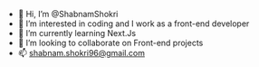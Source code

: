 - 👋 Hi, I’m @ShabnamShokri
- 👀 I’m interested in coding and I work as a front-end developer
- 🌱 I’m currently learning Next.Js 
- 💞️ I’m looking to collaborate on Front-end projects
- 📫 shabnam.shokri96@gmail.com

<!---
ShabnamShokri/ShabnamShokri is a ✨ special ✨ repository because its `README.md` (this file) appears on your GitHub profile.
You can click the Preview link to take a look at your changes.
--->
